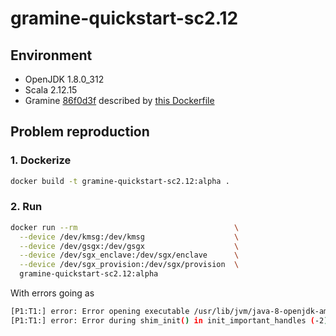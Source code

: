 # gramine-quickstart-sc2.12

## Environment

- OpenJDK 1.8.0_312
- Scala 2.12.15
- Gramine [86f0d3f][gramine-rev] described by [this Dockerfile][gramine-Dockerfile]

## Problem reproduction

### 1. Dockerize 
```bash
docker build -t gramine-quickstart-sc2.12:alpha .
```

### 2. Run

```bash
docker run --rm                                   \
  --device /dev/kmsg:/dev/kmsg                    \
  --device /dev/gsgx:/dev/gsgx                    \
  --device /dev/sgx_enclave:/dev/sgx/enclave      \
  --device /dev/sgx_provision:/dev/sgx/provision  \
  gramine-quickstart-sc2.12:alpha
```

With errors going as

```bash
[P1:T1:] error: Error opening executable /usr/lib/jvm/java-8-openjdk-amd64/jre/bin/java: -2
[P1:T1:] error: Error during shim_init() in init_important_handles (-2)
```

[gramine-Dockerfile]: https://github.com/sammyne/ghcr.io/blob/main/gramine/86f0d3f/ubuntu20.04/Dockerfile
[gramine-rev]: https://github.com/gramineproject/gramine/commit/86f0d3f047567670dab5f8b39e4a9b9e5db97020
